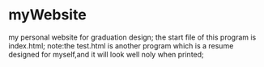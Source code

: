 # myWebsite
my personal website for graduation design;
the start file of this program is index.html;
note:the test.html is another program which is a resume designed for myself,and it will look well noly when printed;
